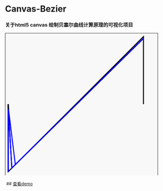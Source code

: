 # Canvas-Bezier
### 关于html5 canvas 绘制贝塞尔曲线计算原理的可视化项目

![image](https://raw.githubusercontent.com/a876691666/Canvas-Bezier/master/img/bse.gif)


  ## [查看demo](https://a876691666.github.io/Canvas-Bezier/view.html)
